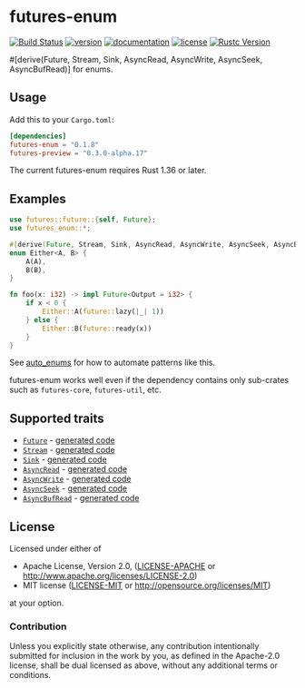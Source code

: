 # futures-enum

[![Build Status](https://travis-ci.com/taiki-e/futures-enum.svg?branch=master)](https://travis-ci.com/taiki-e/futures-enum)
[![version](https://img.shields.io/crates/v/futures-enum.svg)](https://crates.io/crates/futures-enum/)
[![documentation](https://docs.rs/futures-enum/badge.svg)](https://docs.rs/futures-enum/)
[![license](https://img.shields.io/crates/l/futures-enum.svg)](https://crates.io/crates/futures-enum/)
[![Rustc Version](https://img.shields.io/badge/rustc-1.36+-lightgray.svg)](https://blog.rust-lang.org/2019/07/04/Rust-1.36.0.html)

\#\[derive(Future, Stream, Sink, AsyncRead, AsyncWrite, AsyncSeek, AsyncBufRead)\] for enums.

## Usage

Add this to your `Cargo.toml`:

```toml
[dependencies]
futures-enum = "0.1.8"
futures-preview = "0.3.0-alpha.17"
```

The current futures-enum requires Rust 1.36 or later.

## Examples

```rust
use futures::future::{self, Future};
use futures_enum::*;

#[derive(Future, Stream, Sink, AsyncRead, AsyncWrite, AsyncSeek, AsyncBufRead)]
enum Either<A, B> {
    A(A),
    B(B),
}

fn foo(x: i32) -> impl Future<Output = i32> {
    if x < 0 {
        Either::A(future::lazy(|_| 1))
    } else {
        Either::B(future::ready(x))
    }
}
```

See [auto_enums](https://github.com/taiki-e/auto_enums) for how to automate patterns like this.

futures-enum works well even if the dependency contains only sub-crates such as `futures-core`, `futures-util`, etc.

## Supported traits

* [`Future`](https://doc.rust-lang.org/std/future/trait.Future.html) - [generated code](doc/future.md)
* [`Stream`](https://rust-lang-nursery.github.io/futures-api-docs/0.3.0-alpha.17/futures/stream/trait.Stream.html) - [generated code](doc/stream.md)
* [`Sink`](https://rust-lang-nursery.github.io/futures-api-docs/0.3.0-alpha.17/futures/sink/trait.Sink.html) - [generated code](doc/sink.md)
* [`AsyncRead`](https://rust-lang-nursery.github.io/futures-api-docs/0.3.0-alpha.17/futures/io/trait.AsyncRead.html) - [generated code](doc/async_read.md)
* [`AsyncWrite`](https://rust-lang-nursery.github.io/futures-api-docs/0.3.0-alpha.17/futures/io/trait.AsyncWrite.html) - [generated code](doc/async_write.md)
* [`AsyncSeek`](https://rust-lang-nursery.github.io/futures-api-docs/0.3.0-alpha.17/futures/io/trait.AsyncSeek.html) - [generated code](doc/async_seek.md)
* [`AsyncBufRead`](https://rust-lang-nursery.github.io/futures-api-docs/0.3.0-alpha.17/futures/io/trait.AsyncBufRead.html) - [generated code](doc/async_buf_read.md)

## License

Licensed under either of

* Apache License, Version 2.0, ([LICENSE-APACHE](LICENSE-APACHE) or <http://www.apache.org/licenses/LICENSE-2.0>)
* MIT license ([LICENSE-MIT](LICENSE-MIT) or <http://opensource.org/licenses/MIT>)

at your option.

### Contribution

Unless you explicitly state otherwise, any contribution intentionally submitted for inclusion in the work by you, as defined in the Apache-2.0 license, shall be dual licensed as above, without any additional terms or conditions.
